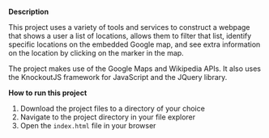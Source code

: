 **Description**

This project uses a variety of tools and services to construct a webpage that
shows a user a list of locations, allows them to filter that list, identify
specific locations on the embedded Google map, and see extra information on the
location by clicking on the marker in the map.

The project makes use of the Google Maps and Wikipedia APIs. It also uses the
KnockoutJS framework for JavaScript and the JQuery library.


**How to run this project**

1) Download the project files to a directory of your choice
2) Navigate to the project directory in your file explorer
3) Open the `index.html` file in your browser
